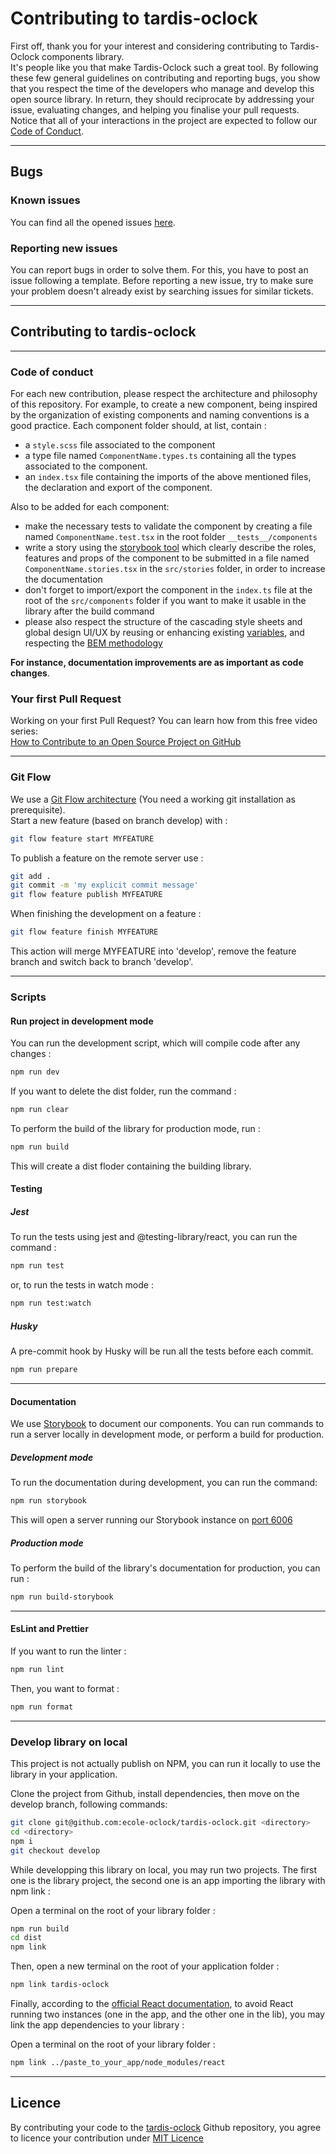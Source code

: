 # Contributing to tardis-oclock

First off, thank you for your interest and considering contributing to Tardis-Oclock components library.  
It's people like you that make Tardis-Oclock such a great tool.
By following these few general guidelines on contributing and reporting bugs, you show that you respect the time of the developers who manage and develop this open source library. In return, they should reciprocate by addressing your issue, evaluating changes, and helping you finalise your pull requests.  
Notice that all of your interactions in the project are expected to follow our [Code of Conduct](./CODE_OF_CONDUCT.md).

---

## Bugs

### Known issues

You can find all the opened issues [here](https://github.com/ecole-oclock/tardis-oclock/issues).

### Reporting new issues

You can report bugs in order to solve them. For this, you have to post an issue following a template. Before reporting a new issue, try to make sure your problem doesn't already exist by searching issues for similar tickets.

---

## Contributing to tardis-oclock

---

### Code of conduct

For each new contribution, please respect the architecture and philosophy of this repository.
For example, to create a new component, being inspired by the organization of existing components and naming conventions is a good practice.
Each component folder should, at list, contain :

- a `style.scss` file associated to the component
- a type file named `ComponentName.types.ts` containing all the types associated to the component.
- an `index.tsx` file containing the imports of the above mentioned files, the declaration and export of the component.

Also to be added for each component:

- make the necessary tests to validate the component by creating a file named `ComponentName.test.tsx` in the root folder `__tests__/components`
- write a story using the [storybook tool](https://storybook.js.org/docs/react/writing-docs/introduction) which clearly describe the roles, features and props of the component to be submitted in a file named `ComponentName.stories.tsx` in the `src/stories` folder, in order to increase the documentation
- don't forget to import/export the component in the `index.ts` file at the root of the `src/components` folder if you want to make it usable in the library after the build command
- please also respect the structure of the cascading style sheets and global design UI/UX by reusing or enhancing existing [variables](./src/scss/_vars.scss), and respecting the [BEM methodology](http://getbem.com/)

**For instance, documentation improvements are as important as code changes**.

### Your first Pull Request

Working on your first Pull Request? You can learn how from this free video series:  
[How to Contribute to an Open Source Project on GitHub](https://egghead.io/courses/how-to-contribute-to-an-open-source-project-on-github)

---

### Git Flow

We use a [Git Flow architecture](https://danielkummer.github.io/git-flow-cheatsheet/index.fr_FR.html) (You need a working git installation as prerequisite).  
Start a new feature (based on branch develop) with :

```bash
git flow feature start MYFEATURE
```

To publish a feature on the remote server use :

```bash
git add .
git commit -m 'my explicit commit message'
git flow feature publish MYFEATURE
```

When finishing the development on a feature :

```bash
git flow feature finish MYFEATURE
```

This action will merge MYFEATURE into 'develop', remove the feature branch and switch back to branch 'develop'.

---

### Scripts

#### Run project in development mode

You can run the development script, which will compile code after any changes :

```bash
npm run dev
```

If you want to delete the dist folder, run the command :

```bash
npm run clear
```

To perform the build of the library for production mode, run :

```bash
npm run build
```

This will create a dist floder containing the building library.

#### Testing

##### Jest

To run the tests using jest and @testing-library/react, you can run the command :

```bash
npm run test
```

or, to run the tests in watch mode :

```bash
npm run test:watch
```

##### Husky

A pre-commit hook by Husky will be run all the tests before each commit.

```bash
npm run prepare
```

---

#### Documentation

We use [Storybook](https://storybook.js.org/) to document our components. You can run commands to run a server locally in development mode, or perform a build for production.

##### Development mode

To run the documentation during development, you can run the command:

```bash
npm run storybook
```

This will open a server running our Storybook instance on [port 6006](http://localhost:6006/)

##### Production mode

To perform the build of the library's documentation for production, you can run :

```bash
npm run build-storybook
```

---

#### EsLint and Prettier

If you want to run the linter :

```bash
npm run lint
```

Then, you want to format :

```bash
npm run format
```

---

### Develop library on local

This project is not actually publish on NPM, you can run it locally to use the library in your application.

Clone the project from Github, install dependencies, then move on the develop branch, following commands:

```bash
git clone git@github.com:ecole-oclock/tardis-oclock.git <directory>
cd <directory>
npm i
git checkout develop
```

While developping this library on local, you may run two projects. The first one is the library project, the second one is an app importing the library with npm link :

Open a terminal on the root of your library folder :

```bash
npm run build
cd dist
npm link
```

Then, open a new terminal on the root of your application folder :

```bash
npm link tardis-oclock
```

Finally, according to the [official React documentation](https://reactjs.org/warnings/invalid-hook-call-warning.html#duplicate-react), to avoid React running two instances (one in the app, and the other one in the lib), you may link the app dependencies to your library :

Open a terminal on the root of your library folder :

```bash
npm link ../paste_to_your_app/node_modules/react
```

---

## Licence

By contributing your code to the [tardis-oclock](https://github.com/ecole-oclock/tardis-oclock) Github repository, you agree to licence your contribution under [MIT Licence](./LICENCE)

